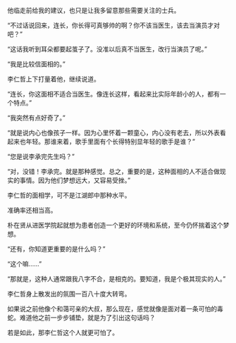 他临走前给我的建议，也只是让我多留意那些需要关注的士兵。

“不过话说回来，连长，你长得可真够帅的啊？你不该当医生，该去当演员才对吧？”

“这话我听到耳朵都要起茧子了。没准以后真不当医生，改行当演员了呢。”

“我是比较信面相的。”

李仁哲上下打量着他，继续说道。

“连长，你这面相不适合当医生。像连长这样，看起来比实际年龄小的人，都有一个特点。”

“我突然有点好奇了。”

“就是说内心也像孩子一样。因为心里怀着一颗童心，内心没有老去，所以外表看起来也年轻。那谁来着，歌手里面有个长得特别显年轻的歌手是谁？”

“您是说李承完先生吗？”

“对，没错！李承完。就是那种感觉。总之，重要的是，这种面相的人不适合做现实的事情。因为他们梦想远大，又容易受挫。”

李仁哲的面相学，可不是江湖郎中那种水平。

准确率还相当高。

朴在贤从进医学院起就想为患者创造一个更好的环境和系统，至今仍怀揣着这个梦想。

“还有，你知道更重要的是什么吗？”

“这个嘛……”

“那就是，这种人通常跟我八字不合，是相克的。要知道，我是个极其现实的人。”

李仁哲身上散发出的氛围一百八十度大转弯。

如果说之前他像个和蔼可亲的大叔，那么现在，感觉就像是面对着一条可怕的毒蛇。难道他之前一步步铺垫，就是为了引出这句话吗？

若是如此，那李仁哲这个人就更可怕了。